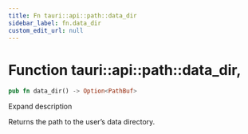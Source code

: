 ```yaml
---
title: Fn tauri::api::path::data_dir
sidebar_label: fn.data_dir
custom_edit_url: null
---
```


  # Function tauri::api::path::data_dir,

```rs
pub fn data_dir() -> Option<PathBuf>
```

Expand description

Returns the path to the user’s data directory.
  